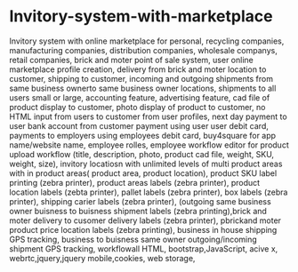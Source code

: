 # Invitory-system-with-marketplace
Invitory system with online marketplace for  personal,  recycling companies, manufacturing companies, distribution companies, wholesale companys, retail companies, brick and moter point of sale system, user online marketplace profile creation, delivery from brick and moter location to customer, shipping to customer, incoming  and outgoing shipments from same business ownerto same business owner locations, shipments to all users small or large, accounting feature, advertising feature, cad file of product display to customer, photo display of product to customer, no HTML input from users to customer from user profiles, next day payment to user bank account from customer payment using user user debit card, payments to employers using employees debit card,  buy4square for app name/website name, employee rolles, employee workflow editor for product upload workflow
(title, description, photo, product cad file, weight, SKU, weight, size), invitory locatiosn with unlimited levels of multi product areas with in product areas( product area, product location), product SKU label printing (zebra printer), product areas labels (zebra printer), product location labels (zebta printer), pallet labels (zebra printer), box labels (zebra printer), shipping carier labels (zebra printer), (outgoing same business owner buisness to buisness shipment labels (zebra printing),brick and moter delivery to cusomer delivery labels (zebra printer), pbrickand moter product price location labels (zebra printing), business in house shipping GPS tracking, business  to buisness same owner  outgoing/incoming shipment GPS tracking, 
 workflowall HTML, bootstrap,JavaScript, acive x, webrtc,jquery,jquery mobile,cookies, web storage, 
